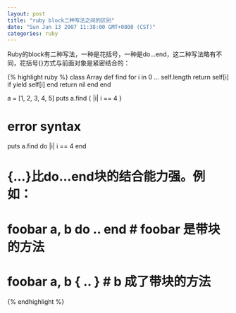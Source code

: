 ```yaml
---
layout: post
title: "ruby block二种写法之间的区别"
date: "Sun Jun 13 2007 11:38:00 GMT+0800 (CST)"
categories: ruby
---
```


Ruby的block有二种写法，一种是花括号，一种是do...end，这二种写法略有不同，花括号{}方式与前面对象是紧密结合的：

{% highlight ruby %}
class Array
  def find
    for i in 0 ... self.length
      return self[i] if yield self[i]
    end
    return nil
  end
end

a = [1, 2, 3, 4, 5]
puts a.find { |i|
  i == 4
}

# error syntax
puts a.find do |i|
  i == 4
end

# {...}比do...end块的结合能力强。例如：
#
# foobar a, b do .. end   # foobar 是带块的方法
# foobar a, b { .. }      # b    成了带块的方法
{% endhighlight %}
